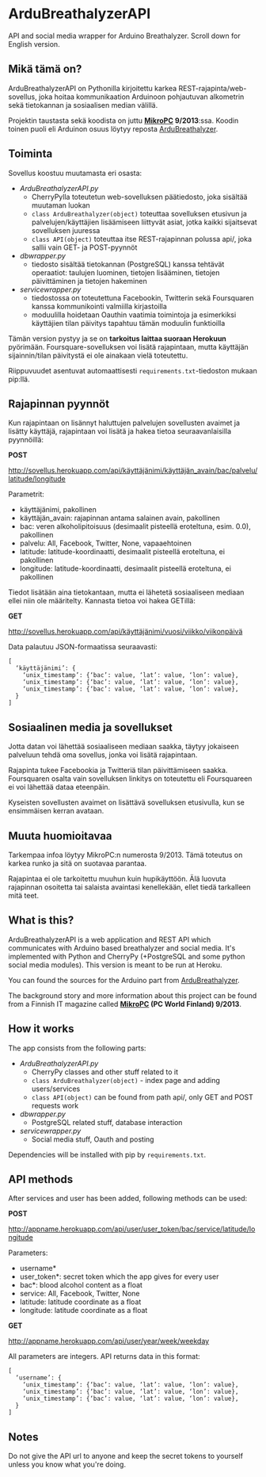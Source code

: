 ArduBreathalyzerAPI
===================

API and social media wrapper for Arduino Breathalyzer. Scroll down for English version.

Mikä tämä on?
-------------
ArduBreathalyzerAPI on Pythonilla kirjoitettu karkea REST-rajapinta/web-sovellus, joka hoitaa kommunikaation Arduinoon pohjautuvan alkometrin sekä tietokannan ja sosiaalisen median välillä.

Projektin taustasta sekä koodista on juttu __[MikroPC](http://www.mikropc.net/) 9/2013__:ssa. Koodin toinen puoli eli Arduinon osuus löytyy reposta [ArduBreathalyzer](https://github.com/skvark/ArduBreathalyzer).

Toiminta
--------
Sovellus koostuu muutamasta eri osasta:

* *ArduBreathalyzerAPI.py*
  - CherryPylla toteutetun web-sovelluksen päätiedosto, joka sisältää muutaman luokan
  - `class ArduBreathalyzer(object)` toteuttaa sovelluksen etusivun ja palvelujen/käyttäjien lisäämiseen liittyvät asiat, jotka kaikki sijaitsevat sovelluksen juuressa
  - `class API(object)` toteuttaa itse REST-rajapinnan polussa api/, joka sallii vain GET- ja POST-pyynnöt
* *dbwrapper.py*
  - tiedosto sisältää tietokannan (PostgreSQL) kanssa tehtävät operaatiot: taulujen luominen, tietojen lisääminen, tietojen päivittäminen ja tietojen hakeminen
* *servicewrapper.py*
  - tiedostossa on toteutettuna Facebookin, Twitterin sekä Foursquaren kanssa kommunikointi valmiilla kirjastoilla
  - moduulilla hoidetaan Oauthin vaatimia toimintoja ja esimerkiksi käyttäjien tilan päivitys tapahtuu tämän moduulin funktioilla

Tämän version pystyy ja se on __tarkoitus laittaa suoraan Herokuun__ pyörimään. Foursquare-sovelluksen voi lisätä rajapintaan,
mutta käyttäjän sijainnin/tilan päivitystä ei ole ainakaan vielä toteutettu.

Riippuvuudet asentuvat automaattisesti `requirements.txt`-tiedoston mukaan pip:llä.

Rajapinnan pyynnöt
------------------

Kun rajapintaan on lisännyt haluttujen palvelujen sovellusten avaimet ja lisätty käyttäjä, rajapintaan voi lisätä ja hakea tietoa seuraavanlaisilla pyynnöillä:

__POST__

http://sovellus.herokuapp.com/api/käyttäjänimi/käyttäjän_avain/bac/palvelu/latitude/longitude

Parametrit:

- käyttäjänimi, pakollinen
- käyttäjän_avain: rajapinnan antama salainen avain, pakollinen
- bac: veren alkoholipitoisuus (desimaalit pisteellä eroteltuna, esim. 0.0), pakollinen
- palvelu: All, Facebook, Twitter, None, vapaaehtoinen
- latitude: latitude-koordinaatti, desimaalit pisteellä eroteltuna, ei pakollinen
- longitude: latitude-koordinaatti, desimaalit pisteellä eroteltuna, ei pakollinen

Tiedot lisätään aina tietokantaan, mutta ei lähetetä sosiaaliseen mediaan ellei niin ole määritelty. Kannasta tietoa voi hakea GETillä:

__GET__

http://sovellus.herokuapp.com/api/käyttäjänimi/vuosi/viikko/viikonpäivä

Data palautuu JSON-formaatissa seuraavasti:

    [
      ‘käyttäjänimi’: {
        ‘unix_timestamp’: {‘bac’: value, ‘lat’: value, ‘lon’: value},
        ‘unix_timestamp’: {‘bac’: value, ‘lat’: value, ‘lon’: value},
        ‘unix_timestamp’: {‘bac’: value, ‘lat’: value, ‘lon’: value},
      }
    ]

Sosiaalinen media ja sovellukset
--------------------------------

Jotta datan voi lähettää sosiaaliseen mediaan saakka, täytyy jokaiseen palveluun tehdä oma sovellus, jonka voi lisätä rajapintaan.

Rajapinta tukee Facebookia ja Twitteriä tilan päivittämiseen saakka.
Foursquaren osalta vain sovelluksen linkitys on toteutettu eli Foursquareen ei voi lähettää dataa eteenpäin.

Kyseisten sovellusten avaimet on lisättävä sovelluksen etusivulla, kun se ensimmäisen kerran avataan.

Muuta huomioitavaa
------------------

Tarkempaa infoa löytyy MikroPC:n numerosta 9/2013. Tämä toteutus on karkea runko ja sitä on suotavaa parantaa.

Rajapintaa ei ole tarkoitettu muuhun kuin hupikäyttöön.
Älä luovuta rajapinnan osoitetta tai salaista avaintasi kenellekään, ellet tiedä tarkalleen mitä teet.

What is this?
-------------
ArduBreathalyzerAPI is a web application and REST API which communicates with Arduino based breathalyzer and social media.
It's implemented with Python and CherryPy (+PostgreSQL and some python social media modules). This version is meant to be run at Heroku.

You can found the sources for the Arduino part from [ArduBreathalyzer](https://github.com/skvark/ArduBreathalyzer).

The background story and more information about this project can be found from a Finnish IT magazine called __[MikroPC](http://www.mikropc.net/) (PC World Finland) 9/2013__.

How it works
------------
The app consists from the following parts:

* *ArduBreathalyzerAPI.py*
  - CherryPy classes and other stuff related to it
  - `class ArduBreathalyzer(object)` - index page and adding users/services
  - `class API(object)` can be found from path api/, only GET and POST requests work
* *dbwrapper.py*
  - PostgreSQL related stuff, database interaction
* *servicewrapper.py*
  - Social media stuff, Oauth and posting


Dependencies will be installed with pip by `requirements.txt`.

API methods
-----------

After services and user has been added, following methods can be used:

__POST__

http://appname.herokuapp.com/api/user/user_token/bac/service/latitude/longitude

Parameters:

- username*
- user_token*: secret token which the app gives for every user
- bac*: blood alcohol content as a float
- service: All, Facebook, Twitter, None
- latitude: latitude coordinate as a float
- longitude: latitude coordinate as a float

__GET__

http://appname.herokuapp.com/api/user/year/week/weekday

All parameters are integers. API returns data in this format:

    [
      ‘username’: {
        ‘unix_timestamp’: {‘bac’: value, ‘lat’: value, ‘lon’: value},
        ‘unix_timestamp’: {‘bac’: value, ‘lat’: value, ‘lon’: value},
        ‘unix_timestamp’: {‘bac’: value, ‘lat’: value, ‘lon’: value},
      }
    ]

Notes
-----
Do not give the API url to anyone and keep the secret tokens to yourself unless you know what you're doing.
